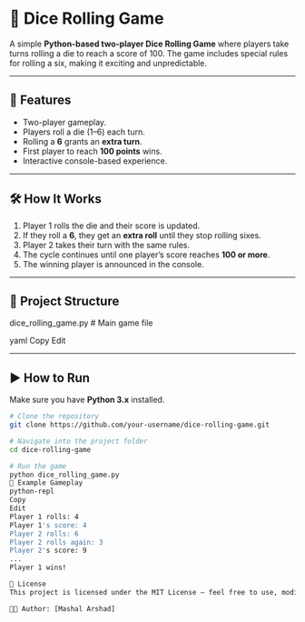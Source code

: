# 🎲 Dice Rolling Game  

A simple **Python-based two-player Dice Rolling Game** where players take turns rolling a die to reach a score of 100. The game includes special rules for rolling a six, making it exciting and unpredictable.  

---

## 🚀 Features  
- Two-player gameplay.  
- Players roll a die (1–6) each turn.  
- Rolling a **6** grants an **extra turn**.  
- First player to reach **100 points** wins.  
- Interactive console-based experience.  

---

## 🛠️ How It Works  
1. Player 1 rolls the die and their score is updated.  
2. If they roll a **6**, they get an **extra roll** until they stop rolling sixes.  
3. Player 2 takes their turn with the same rules.  
4. The cycle continues until one player’s score reaches **100 or more**.  
5. The winning player is announced in the console.  

---

## 📂 Project Structure  
dice_rolling_game.py # Main game file

yaml
Copy
Edit

---

## ▶️ How to Run  
Make sure you have **Python 3.x** installed.  

```bash
# Clone the repository
git clone https://github.com/your-username/dice-rolling-game.git

# Navigate into the project folder
cd dice-rolling-game

# Run the game
python dice_rolling_game.py
📸 Example Gameplay
python-repl
Copy
Edit
Player 1 rolls: 4
Player 1's score: 4
Player 2 rolls: 6
Player 2 rolls again: 3
Player 2's score: 9
...
Player 1 wins!

📜 License
This project is licensed under the MIT License – feel free to use, modify, and share!

👨‍💻 Author: [Mashal Arshad]
